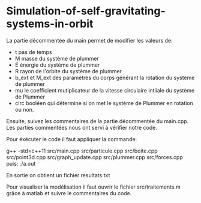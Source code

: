 # Simulation-of-self-gravitating-systems-in-orbit

La partie décommentée du main permet de modifier les valeurs de:
- t pas de temps 
- M masse du système de plummer
- E énergie du système de plummer
- R rayon de l'orbite du système de plummer
- b_ext et M_ext des paramètres du corps générant la rotation du système de plummer
- mu le coefficient mutiplicateur de la vitesse circulaire intiiale du système de Plummer
- circ booléen qui détermine si on met le système de Plummer en rotation ou non.

Ensuite, suivez les commentaires de la partie décommentée du main.cpp. Les parties commentées nous ont servi à vérifier notre code.

Pour éxécuter le code il faut appliquer la commande:

g++ -std=c++11  src/main.cpp src/particule.cpp src/boite.cpp src/point3d.cpp src/graph_update.cpp src/plummer.cpp src/forces.cpp
puis:
./a.out

En sortie on obtient un fichier resultats.txt

Pour visualiser la modélisation il faut ouvrir le fichier src/traitements.m grâce à matlab et suivre le commentaires du code.
